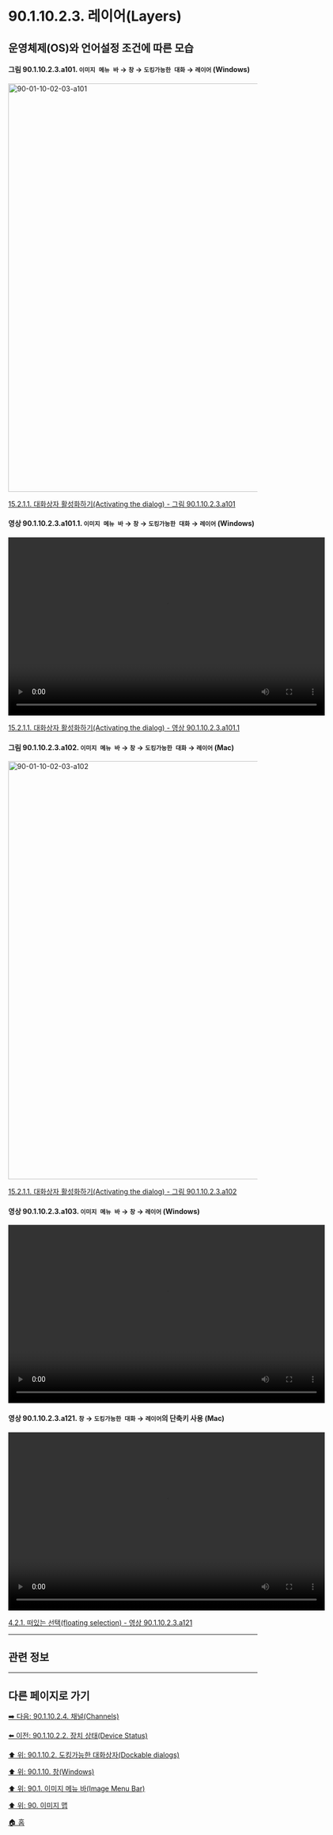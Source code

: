 # 90.1.10.2.3. 레이어(Layers)
## 운영체제(OS)와 언어설정 조건에 따른 모습

<a id="90-01-10-02-03-a101"></a>

#### 그림 90.1.10.2.3.a101. `이미지 메뉴 바` → `창` → `도킹가능한 대화` → `레이어` (Windows)
<img width="980" height="825" alt="90-01-10-02-03-a101" src="https://github.com/wonder13662/gimp/assets/15767104/e6c99dc1-22e5-4e86-9250-cde569109f08" />

[15.2.1.1. 대화상자 활성화하기(Activating the dialog) - 그림 90.1.10.2.3.a101](./15-02-01-01-activate_the_dialog.md#90-01-10-02-03-a101)

<a id="90-01-10-02-03-a101-01"></a>

#### 영상 90.1.10.2.3.a101.1. `이미지 메뉴 바` → `창` → `도킹가능한 대화` → `레이어` (Windows)
<video controls="controls" width="640" height="360" src="https://github.com/wonder13662/gimp/assets/15767104/2066524f-cef4-4fba-9c0b-e7623fa7d3c9"></video>

[15.2.1.1. 대화상자 활성화하기(Activating the dialog) - 영상 90.1.10.2.3.a101.1](./15-02-01-01-activate_the_dialog.md#90-01-10-02-03-a101-01)

<a id="90-01-10-02-03-a102"></a>

#### 그림 90.1.10.2.3.a102. `이미지 메뉴 바` → `창` → `도킹가능한 대화` → `레이어` (Mac)
<img width="980" height="845" alt="90-01-10-02-03-a102" src="https://github.com/wonder13662/gimp/assets/15767104/3b8ae240-b427-4a31-acf5-f9961f4478c9" />

[15.2.1.1. 대화상자 활성화하기(Activating the dialog) - 그림 90.1.10.2.3.a102](./15-02-01-01-activate_the_dialog.md#90-01-10-02-03-a102)

<a id="90-01-10-02-03-a103"></a>

#### 영상 90.1.10.2.3.a103. `이미지 메뉴 바` → `창` → `레이어` (Windows)
<video controls="controls" width="640" height="360" src="https://github.com/wonder13662/gimp/assets/15767104/ab6816d3-1f5f-4c3a-b4ef-c93b6ae6f567"></video>

<a id="90-01-10-02-03-a121"></a>

#### 영상 90.1.10.2.3.a121. `창` → `도킹가능한 대화` → `레이어`의 단축키 사용 (Mac)
<video controls="controls" width="640" height="360" environment="MacOS:Sonoma 14.2.1 GIMP 2.10.36" src="https://github.com/wonder13662/gimp/assets/15767104/626ceaad-b1d8-4f80-8540-e78a04a1c93a"></video>

[4.2.1. 떠있는 선택(floating selection) - 영상 90.1.10.2.3.a121](./04-02-01-there-is-a-floating-selection.md#90-01-10-02-03-a121)

***

## 관련 정보

***

## 다른 페이지로 가기

[➡️ 다음: 90.1.10.2.4. 채널(Channels)](./90-01-10-02-04-channels.md)

[⬅️ 이전: 90.1.10.2.2. 장치 상태(Device Status)](./90-01-10-02-02-device_status.md)

[⬆️ 위: 90.1.10.2. 도킹가능한 대화상자(Dockable dialogs)](./90-01-10-02-00-dockable_dialogs.md)

[⬆️ 위: 90.1.10. 창(Windows)](./90-01-10-00-windows.md)

[⬆️ 위: 90.1. 이미지 메뉴 바(Image Menu Bar)](./90-01-00-image-menu-bar.md)

[⬆️ 위: 90. 이미지 맵](./90-00-image-map.md)

[🏠 홈](./00-home.md)
